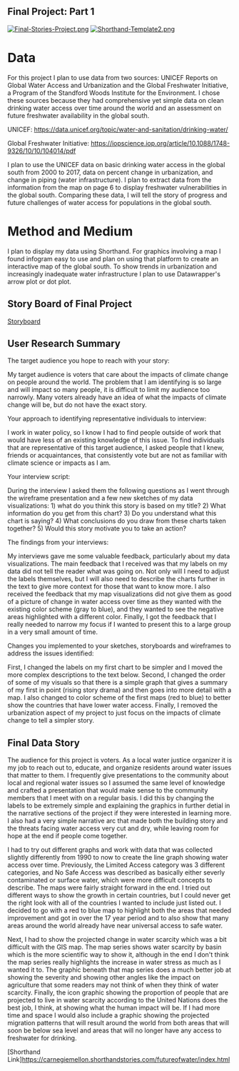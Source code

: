 ## Final Project: Part 1

[![Final-Stories-Project.png](https://i.postimg.cc/LstDG8nb/Final-Stories-Project.png)](https://postimg.cc/KKYtMF7P)
[![Shorthand-Template2.png](https://i.postimg.cc/yNq9CMrc/Shorthand-Template2.png)](https://postimg.cc/dhBD8xFV)

# Data

For this project I plan to use data from two sources: UNICEF Reports on Global Water Access and Urbanization and the Global Freshwater Initiative, a Program of the Standford Woods Institute for the Environment. I chose these sources because they had comprehensive yet simple data on clean drinking water access over time around the world and an assessment on future freshwater availability in the global south.

UNICEF: https://data.unicef.org/topic/water-and-sanitation/drinking-water/

Global Freshwater Initiative: https://iopscience.iop.org/article/10.1088/1748-9326/10/10/104014/pdf

I plan to use the UNICEF data on basic drinking water access in the global south from 2000 to 2017, data on percent change in urbanization, and change in piping (water infrastructure). I plan to extract data from the information from the map on page 6 to display freshwater vulnerabilities in the global south. Comparing these data, I will tell the story of progress and future challenges of water access for populations in the global south. 

# Method and Medium

I plan to display my data using Shorthand. For graphics involving a map I found infogram easy to use and plan on using that platform to create an interactive map of the global south. To show trends in urbanization and increasingly inadequate water infrastructure I plan to use Datawrapper's arrow plot or dot plot. 


## Story Board of Final Project 

[Storyboard](https://balsamiq.cloud/sd9kvx4/pyqe8gp/rFD16?f=N4IgUiBcCMA0IDkpxAYWfAMhkAhHAsjgFo4DSUA2gLoC%2BQA%3D)


## User Research Summary

The target audience you hope to reach with your story:

My target audience is voters that care about the impacts of climate change on people around the world. The problem that I am identifying is so large and will impact so many people, it is difficult to limit my audience too narrowly. Many voters already have an idea of what the impacts of climate change will be, but do not have the exact story. 

Your approach to identifying representative individuals to interview:

I work in water policy, so I know I had to find people outside of work that would have less of an existing knowledge of this issue. To find individuals that are representative of this target audience, I asked people that I knew, friends or acquaintances, that consistently vote but are not as familiar with climate science or impacts as I am. 

Your interview script:

During the interview I asked them the following questions as I went through the wireframe presentation and a few new sketches of my data visualizations: 1) what do you think this story is based on my title? 2) What information do you get from this chart? 3) Do you understand what this chart is saying? 4) What conclusions do you draw from these charts taken together? 5) Would this story motivate you to take an action?

The findings from your interviews:

My interviews gave me some valuable feedback, particularly about my data visualizations. The main feedback that I received was that my labels on my data did not tell the reader what was going on. Not only will I need to adjust the labels themselves, but I will also need to describe the charts further in the text to give more context for those that want to know more. I also received the feedback that my map visualizations did not give them as good of a picture of change in water access over time as they wanted with the existing color scheme (gray to blue), and they wanted to see the negative areas highlighted with a different color. Finally, I got the feedback that I really needed to narrow my focus if I wanted to present this to a large group in a very small amount of time. 

Changes you implemented to your sketches, storyboards and wireframes to address the issues identified:

First, I changed the labels on my first chart to be simpler and I moved the more complex descriptions to the text below. Second, I changed the order of some of my visuals so that there is a simple graph that gives a summary of my first in point (rising story drama) and then goes into more detail with a map. I also changed to color scheme of the first maps (red to blue) to better show the countries that have lower water access. Finally, I removed the urbanization aspect of my project to just focus on the impacts of climate change to tell a simpler story.  


## Final Data Story

The audience for this project is voters. As a local water justice organizer it is my job to reach out to, educate, and organize residents around water issues that matter to them. I frequently give presentations to the community about local and regional water issues so I assumed the same level of knowledge and crafted a presentation that would make sense to the community members that I meet with on a regular basis. I did this by changing the labels to be extremely simple and explaining the graphics in further detial in the narrative sections of the project if they were interested in learning more. I also had a very simple narrative arc that made both the building story and the threats facing water access very cut and dry, while leaving room for hope at the end if people come together. 

I had to try out different graphs and work with data that was collected slightly differently from 1990 to now to create the line graph showing water access over time. Previously, the Limited Access category was 3 different categories, and No Safe Access was described as basically either severly contaminated or surface water, which were more difficult concepts to describe. The maps were fairly straight forward in the end. I tried out different ways to show the growth in certain countries, but I could never get the right look with all of the countries I wanted to include just listed out. I decided to go with a red to blue map to highlight both the areas that needed improvement and got in over the 17 year period and to also show that many areas around the world already have near universal access to safe water. 

Next, I had to show the projected change in water scarcity which was a bit difficult with the GIS map. The map series shows water scarcity by basin which is the more scientific way to show it, although in the end I don't think the map series really highlights the increase in water stress as much as I wanted it to. The graphic beneath that map series does a much better job at showing the severity and showing other angles like the impact on agriculture that some readers may not think of when they think of water scarcity. Finally, the icon graphic showing the proportion of people that are projected to live in water scarcity according to the United Nations does the best job, I think, at showing what the human impact will be. If I had more time and space I would also include a graphic showing the projected migration patterns that will result around the world from both areas that will soon be below sea level and areas that will no longer have any access to freshwater for drinking. 

[Shorthand Link]https://carnegiemellon.shorthandstories.com/futureofwater/index.html

